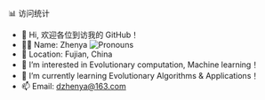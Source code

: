 <a href="https://count.getloli.com/get/@:dzhenya-pso" title="访问次数统计" style="text-decoration: none;">
  📊 访问统计
</a>

- 👋 Hi, 欢迎各位到访我的 GitHub！
- 🧑‍💻 Name: Zhenya ![Pronouns](https://img.shields.io/badge/Pronouns-he%2Fhim-blue)
- 📍 Location: Fujian, China
- 👀 I’m interested in Evolutionary computation, Machine learning！
- 🌱 I’m currently learning Evolutionary Algorithms & Applications！
- 📫 Email: dzhenya@163.com


<!---
dzhenya-pso/dzhenya-pso is a ✨ special ✨ repository because its `README.md` (this file) appears on your GitHub profile.
You can click the Preview link to take a look at your changes.
--->
